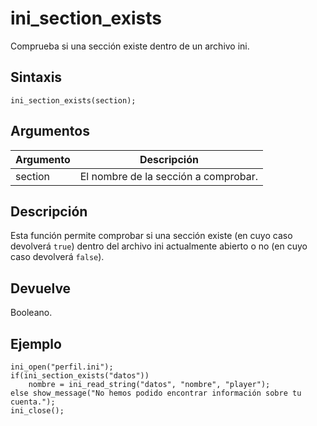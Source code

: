 # ini_section_exists

Comprueba si una sección existe dentro de un archivo ini.

## Sintaxis

  
```gml  
ini_section_exists(section);  
```  

## Argumentos

Argumento|Descripción|  
---|---|  
section|El nombre de la sección a comprobar.|  

## Descripción

Esta función permite comprobar si una sección existe (en cuyo caso devolverá `true`) dentro del archivo ini actualmente abierto o no (en cuyo caso devolverá `false`).

## Devuelve

Booleano.

## Ejemplo

  
```gml  
ini_open("perfil.ini");  
if(ini_section_exists("datos"))  
    nombre = ini_read_string("datos", "nombre", "player");  
else show_message("No hemos podido encontrar información sobre tu cuenta.");  
ini_close();  
```